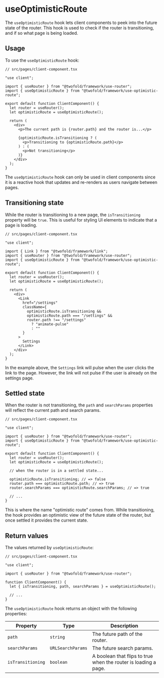 # useOptimisticRoute

The `useOptimisticRoute` hook lets client components to peek into the future state of the router. This hook is used to check if the router is transitioning, and if so what page is being loaded.

## Usage

To use the `useOptimisticRoute` hook:

```tsx
// src/pages/client-component.tsx

"use client";

import { useRouter } from "@twofold/framework/use-router";
import { useOptimisticRoute } from "@twofold/framework/use-optimistic-route";

export default function ClientComponent() {
  let router = useRouter();
  let optimisticRoute = useOptimisticRoute();

  return (
    <div>
      <p>The current path is {router.path} and the router is...</p>

      {optimisticRoute.isTransitioning ? (
        <p>Transitioning to {optimisticRoute.path}</p>
      ) : (
        <p>Not transitioning</p>
      )}
    </div>
  );
}
```

The `useOptimisticRoute` hook can only be used in client components since it is a reactive hook that updates and re-renders as users navigate between pages.

## Transitioning state

While the router is transitioning to a new page, the `isTransitioning` property will be `true`. This is useful for styling UI elements to indicate that a page is loading.

```tsx
// src/pages/client-component.tsx

"use client";

import { Link } from "@twofold/framework/link";
import { useRouter } from "@twofold/framework/use-router";
import { useOptimisticRoute } from "@twofold/framework/use-optimistic-route";

export default function ClientComponent() {
  let router = useRouter();
  let optimisticRoute = useOptimisticRoute();

  return (
    <div>
      <Link
        href="/settings"
        className={
          optimisticRoute.isTransitioning &&
          optimisticRoute.path === "/settings" &&
          router.path !== "/settings"
            ? "animate-pulse"
            : ""
        }
      >
        Settings
      </Link>
    </div>
  );
}
```

In the example above, the `Settings` link will pulse when the user clicks the link to the page. However, the link will not pulse if the user is already on the settings page.

## Settled state

When the router is not transitioning, the `path` and `searchParams` properties will reflect the current path and search params.

```tsx
// src/pages/client-component.tsx

"use client";

import { useRouter } from "@twofold/framework/use-router";
import { useOptimisticRoute } from "@twofold/framework/use-optimistic-route";

export default function ClientComponent() {
  let router = useRouter();
  let optimisticRoute = useOptimisticRoute();

  // when the router is in a settled state...

  optimisticRoute.isTransitioning; // => false
  router.path === optimisticRoute.path; // => true
  router.searchParams === optimisticRoute.searchParams; // => true

  // ...
}
```

This is where the name "optimistic route" comes from. While transitioning, the hook provides an optimistic view of the future state of the router, but once settled it provides the current state.

## Return values

The values returned by `useOptimisticRoute`:

```tsx
// src/pages/client-component.tsx

"use client";

import { useRouter } from "@twofold/framework/use-router";

function ClientComponent() {
  let { isTransitioning, path, searchParams } = useOptimisticRoute();

  // ...
}
```

The `useOptimisticRoute` hook returns an object with the following properties:

| Property          | Type              | Description                                                     |
| ----------------- | ----------------- | --------------------------------------------------------------- |
| `path`            | `string`          | The future path of the router.                                  |
| `searchParams`    | `URLSearchParams` | The future search params.                                       |
| `isTransitioning` | `boolean`         | A boolean that flips to true when the router is loading a page. |
